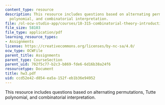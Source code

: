 ```yaml
---
content_type: resource
description: This resource includes questions based on alternating permutations, Tutte
  polynomial, and combinatorial interpretation.
file: /ol-ocw-studio-app/courses/18-315-combinatorial-theory-introduction-to-graph-theory-extremal-and-enumerative-combinatorics-spring-2005/ccd52e42d854ea5a152feb1b36e94952_hw3.pdf
file_size: 58103
file_type: application/pdf
learning_resource_types:
- Assignments
license: https://creativecommons.org/licenses/by-nc-sa/4.0/
ocw_type: OCWFile
parent_title: Assignments
parent_type: CourseSection
parent_uid: 702f5c77-b2c3-b869-fde6-6d16b38a24f6
resourcetype: Document
title: hw3.pdf
uid: ccd52e42-d854-ea5a-152f-eb1b36e94952
---
```

This resource includes questions based on alternating permutations, Tutte polynomial, and combinatorial interpretation.